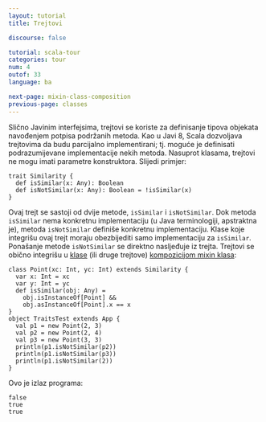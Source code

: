 ```yaml
---
layout: tutorial
title: Trejtovi

discourse: false

tutorial: scala-tour
categories: tour
num: 4
outof: 33
language: ba

next-page: mixin-class-composition
previous-page: classes
---
```


Slično Javinim interfejsima, trejtovi se koriste za definisanje tipova objekata navođenjem potpisa podržanih metoda.
Kao u Javi 8, Scala dozvoljava trejtovima da budu parcijalno implementirani;
tj. moguće je definisati podrazumijevane implementacije nekih metoda.
Nasuprot klasama, trejtovi ne mogu imati parametre konstruktora.
Slijedi primjer:
 
    trait Similarity {
      def isSimilar(x: Any): Boolean
      def isNotSimilar(x: Any): Boolean = !isSimilar(x)
    }
 
Ovaj trejt se sastoji od dvije metode, `isSimilar` i `isNotSimilar`. 
Dok metoda `isSimilar` nema konkretnu implementaciju (u Java terminologiji, apstraktna je), 
metoda `isNotSimilar` definiše konkretnu implementaciju. 
Klase koje integrišu ovaj trejt moraju obezbijediti samo implementaciju za `isSimilar`. 
Ponašanje metode `isNotSimilar` se direktno nasljeđuje iz trejta.
Trejtovi se obično integrišu u [klase](classes.html) (ili druge trejtove) [kompozicijom mixin klasa](mixin-class-composition.html):
 
    class Point(xc: Int, yc: Int) extends Similarity {
      var x: Int = xc
      var y: Int = yc
      def isSimilar(obj: Any) =
        obj.isInstanceOf[Point] &&
        obj.asInstanceOf[Point].x == x
    }
    object TraitsTest extends App {
      val p1 = new Point(2, 3)
      val p2 = new Point(2, 4)
      val p3 = new Point(3, 3)
      println(p1.isNotSimilar(p2))
      println(p1.isNotSimilar(p3))
      println(p1.isNotSimilar(2))
    }
 
Ovo je izlaz programa:

    false
    true
    true

